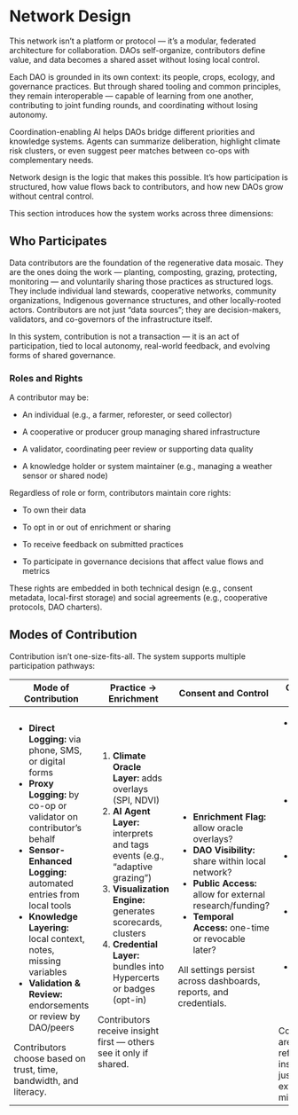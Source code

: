 # Network Design 
This network isn’t a platform or protocol — it’s a modular, federated architecture for collaboration. DAOs self-organize, contributors define value, and data becomes a shared asset without losing local control. 

Each DAO is grounded in its own context: its people, crops, ecology, and governance practices. But through shared tooling and common principles, they remain interoperable — capable of learning from one another, contributing to joint funding rounds, and coordinating without losing autonomy.

Coordination-enabling AI helps DAOs bridge different priorities and knowledge systems. Agents can summarize deliberation, highlight climate risk clusters, or even suggest peer matches between co-ops with complementary needs.

Network design is the logic that makes this possible. It’s how participation is structured, how value flows back to contributors, and how new DAOs grow without central control.

This section introduces how the system works across three dimensions:

## Who Participates
Data contributors are the foundation of the regenerative data mosaic. They are the ones doing the work — planting, composting, grazing, protecting, monitoring — and voluntarily sharing those practices as structured logs. They include individual land stewards, cooperative networks, community organizations, Indigenous governance structures, and other locally-rooted actors. Contributors are not just “data sources”; they are decision-makers, validators, and co-governors of the infrastructure itself.

In this system, contribution is not a transaction — it is an act of participation, tied to local autonomy, real-world feedback, and evolving forms of shared governance.

### Roles and Rights
A contributor may be:

- An individual (e.g., a farmer, reforester, or seed collector)

- A cooperative or producer group managing shared infrastructure

- A validator, coordinating peer review or supporting data quality

- A knowledge holder or system maintainer (e.g., managing a weather sensor or shared node)

Regardless of role or form, contributors maintain core rights:

- To own their data

- To opt in or out of enrichment or sharing

- To receive feedback on submitted practices

- To participate in governance decisions that affect value flows and metrics

These rights are embedded in both technical design (e.g., consent metadata, local-first storage) and social agreements (e.g., cooperative protocols, DAO charters).

## Modes of Contribution
Contribution isn’t one-size-fits-all. The system supports multiple participation pathways:

<table>
  <thead>
    <tr>
      <th>Mode of Contribution</th>
      <th>Practice -> Enrichment</th>
      <th>Consent and Control</th>
      <th>Contributor Support</th>
    </tr>
  </thead>
  <tbody>
    <tr>
      <td>
        <ul>
          <li><strong>Direct Logging:</strong> via phone, SMS, or digital forms</li>
          <li><strong>Proxy Logging:</strong> by co-op or validator on contributor’s behalf</li>
          <li><strong>Sensor-Enhanced Logging:</strong> automated entries from local tools</li>
          <li><strong>Knowledge Layering:</strong> local context, notes, missing variables</li>
          <li><strong>Validation & Review:</strong> endorsements or review by DAO/peers</li>
        </ul>
        Contributors choose based on trust, time, bandwidth, and literacy.
      </td>
      <td>
        <ol>
          <li><strong>Climate Oracle Layer:</strong> adds overlays (SPI, NDVI)</li>
          <li><strong>AI Agent Layer:</strong> interprets and tags events (e.g., “adaptive grazing”)</li>
          <li><strong>Visualization Engine:</strong> generates scorecards, clusters</li>
          <li><strong>Credential Layer:</strong> bundles into Hypercerts or badges (opt-in)</li>
        </ol>
        Contributors receive insight first — others see it only if shared.
      </td>
      <td>
        <ul>
          <li><strong>Enrichment Flag:</strong> allow oracle overlays?</li>
          <li><strong>DAO Visibility:</strong> share within local network?</li>
          <li><strong>Public Access:</strong> allow for external research/funding?</li>
          <li><strong>Temporal Access:</strong> one-time or revocable later?</li>
        </ul>
        All settings persist across dashboards, reports, and credentials.
      </td>
      <td>
        <ul>
          <li>Personal dashboards with timelines, anomalies, practice maps</li>
          <li>In-app insights from real-time enrichment</li>
          <li>Eligibility flags for DAO funding or rewards</li>
          <li>Peer recognition: seasonal badges, voting tools</li>
          <li>Agent prompts for reflection, planning, or storytelling</li>
        </ul>
            </ul>
        Contributors are ** reflected back insight **, not just extractively mined.
      </td>
    </tr>
  </tbody>
</table> 

